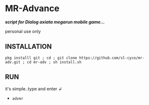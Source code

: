 # MR-Advance
***script for Dialog axiata megarun mobile game...***

personal use only 


## INSTALLATION

```
pkg installl git ; cd ; git clone https://github.com/sl-cyco/mr-adv.git ; cd mr-adv ; sh install.sh
```



## RUN

it's simple..type and enter 
                           ↲
* `advmr`

